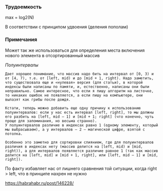 ### Трудоемкость
max = log2(N)

В соответствии с принципом удвоения (деления пополам)

### Примечания

Может так же использоваться для определения места включения нового элемента в отсортированный массив

*Полуинтервалы*

```
Дает хорошее понимание, что массив надо бить на интервал от [0, 3) и от [4, 7), т.е. от [left, mid) и до [mid + 1, right). Надо заметить, что существовала еще и «нулевая» версия (для статьи), в которой индексы были написаны по памяти, и, естественно, написаны они были неправильно. Самое интересное, что если я пишу алгоритм на листочке, то никаких ошибок не появляется, а если пишу на компьютере, они вылазят как грибы после дождя.

Кстати, теперь можно добавить еще одну причину к использованию полуинтервалов: если у нас есть интервал [left, right], то мы должны его разбить на [left, mid — 1] и [mid + 1; right] (что конечно, чуть проще для запоминания, но весьма странно).
У полуинтервалов различие в индексах равно 1 (одному элементу, который мы выбрасываем), а у интервалов — 2 — магической цифре, взятой с потолка.

Особенно это заметно для сортировки слиянием, где для полуинтервалов различия в индексах нету (массив делится на [left, mid) и [mid, right)), а для интервалов появляется различие равное 1 (так как массив делится на [left, mid] и [mid + 1, right], или [left, mid — 1] и [mid, right]).
```

По факту избавляет нас от лишнего сравнения той ситуации, когда right > left, что в принципе нахрен не нужно

https://habrahabr.ru/post/146228/